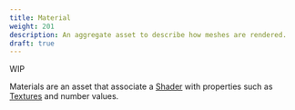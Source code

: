 ```yaml
---
title: Material
weight: 201
description: An aggregate asset to describe how meshes are rendered.
draft: true
---
```


WIP

Materials are an asset that associate a [Shader](#) with properties
such as [Textures](#) and number values.
